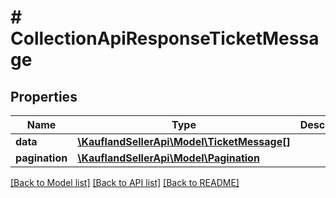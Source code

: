# # CollectionApiResponseTicketMessage

## Properties

Name | Type | Description | Notes
------------ | ------------- | ------------- | -------------
**data** | [**\KauflandSellerApi\Model\TicketMessage[]**](TicketMessage.md) |  |
**pagination** | [**\KauflandSellerApi\Model\Pagination**](Pagination.md) |  | [optional]

[[Back to Model list]](../../README.md#models) [[Back to API list]](../../README.md#endpoints) [[Back to README]](../../README.md)
